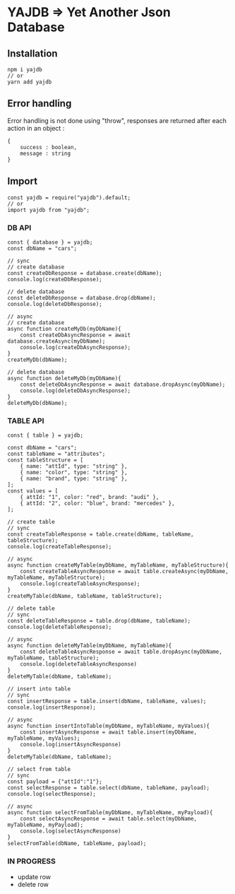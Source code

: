 # YAJDB => Yet Another Json Database

## Installation

    npm i yajdb
    // or
    yarn add yajdb

## Error handling

Error handling is not done using "throw", responses are returned after each action in an object :

    {
        success : boolean,
        message : string
    }

## Import

    const yajdb = require("yajdb").default;
    // or
    import yajdb from "yajdb";

### DB API

    const { database } = yajdb;
    const dbName = "cars";

    // sync
    // create database
    const createDbResponse = database.create(dbName);
    console.log(createDbResponse);

    // delete database
    const deleteDbResponse = database.drop(dbName);
    console.log(deleteDbResponse);

    // async
    // create database
    async function createMyDb(myDbName){
        const createDbAsyncResponse = await database.createAsync(myDbName);
        console.log(createDbAsyncResponse);
    }
    createMyDb(dbName);

    // delete database
    async function deleteMyDb(myDbName){
        const deleteDbAsyncResponse = await database.dropAsync(myDbName);
        console.log(deleteDbAsyncResponse);
    }
    deleteMyDb(dbName);

### TABLE API

    const { table } = yajdb;

    const dbName = "cars";
    const tableName = "attributes";
    const tableStructure = [
        { name: "attId", type: "string" },
        { name: "color", type: "string" },
        { name: "brand", type: "string" },
    ];
    const values = [
        { attId: "1", color: "red", brand: "audi" },
        { attId: "2", color: "blue", brand: "mercedes" },
    ];

    // create table
    // sync
    const createTableResponse = table.create(dbName, tableName, tableStructure);
    console.log(createTableResponse);

    // async
    async function createMyTable(myDbName, myTableName, myTableStructure){
        const createTableAsyncResponse = await table.createAsync(myDbName, myTableName, myTableStructure);
        console.log(createTableAsyncResponse);
    }
    createMyTable(dbName, tableName, tableStructure);

    // delete table
    // sync
    const deleteTableResponse = table.drop(dbName, tableName);
    console.log(deleteTableResponse);

    // async
    async function deleteMyTable(myDbName, myTableName){
        const deleteTableAsyncResponse = await table.dropAsync(myDbName, myTableName, tableStructure);
        console.log(deleteTableAsyncResponse)
    }
    deleteMyTable(dbName, tableName);

    // insert into table
    // sync
    const insertResponse = table.insert(dbName, tableName, values);
    console.log(insertResponse);

    // async
    async function insertIntoTable(myDbName, myTableName, myValues){
        const insertAsyncResponse = await table.insert(myDbName, myTableName, myValues);
        console.log(insertAsyncResponse)
    }
    deleteMyTable(dbName, tableName);

    // select from table
    // sync
    const payload = {"attId":"1"};
    const selectResponse = table.select(dbName, tableName, payload);
    console.log(selectResponse);

    // async
    async function selectFromTable(myDbName, myTableName, myPayload){
        const selectAsyncResponse = await table.select(myDbName, myTableName, myPayload);
        console.log(selectAsyncResponse)
    }
    selectFromTable(dbName, tableName, payload);

### IN PROGRESS

- update row
- delete row
